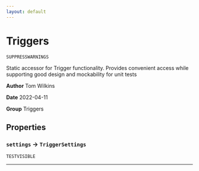```yaml
---
layout: default
---
```

# Triggers

`SUPPRESSWARNINGS`

Static accessor for Trigger functionality. Provides convenient access while supporting good design and mockability for unit tests


**Author** Tom Wilkins


**Date** 2022-04-11


**Group** Triggers

## Properties

### `settings` → `TriggerSettings`

`TESTVISIBLE` 

---
